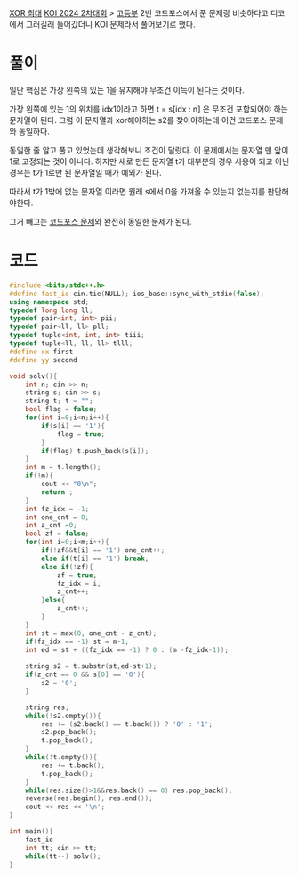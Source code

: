 [XOR 최대](https://www.acmicpc.net/problem/32073)
[KOI 2024 2차대회](https://www.acmicpc.net/category/1043) > [고등부](https://www.acmicpc.net/category/detail/4258) 2번
코드포스에서 푼 문제랑 비슷하다고 디코에서 그러길래 들어갔더니 KOI 문제라서 풀어보기로 했다. 

# 풀이
일단 핵심은 가장 왼쪽의 있는 1을 유지해야 무조건 이득이 된다는 것이다. 

가장 왼쪽에 있는 1의 위치를 idx1이라고 하면 t = s[idx : n] 은 무조건 포함되어야 하는 문자열이 된다. 
그럼 이 문자열과 xor해야하는 s2를 찾아야하는데 이건 코드포스 문제와 동일하다. 

동일한 줄 알고 풀고 있었는데 생각해보니 조건이 달랐다. 
이 문제에서는 문자열 맨 앞이 1로 고정되는 것이 아니다.
하지만 새로 만든 문자열 t가 대부분의 경우 사용이 되고 아닌 경우는 t가 1로만 된 문자열일 때가 예외가 된다.

따라서 t가 1밖에 없는 문자열 이라면 원래 s에서 0을 가져올 수 있는지 없는지를 판단해야한다.

그거 빼고는 [코드포스 문제](https://codeforces.com/contest/2048/problem/C)와 완전히 동일한 문제가 된다.


# 코드
```cpp
#include <bits/stdc++.h>
#define fast_io cin.tie(NULL); ios_base::sync_with_stdio(false);
using namespace std;
typedef long long ll;
typedef pair<int, int> pii;
typedef pair<ll, ll> pll;
typedef tuple<int, int, int> tiii;
typedef tuple<ll, ll, ll> tlll;
#define xx first
#define yy second

void solv(){
    int n; cin >> n;
    string s; cin >> s;
    string t; t = "";
    bool flag = false;    
    for(int i=0;i<n;i++){
        if(s[i] == '1'){
            flag = true;
        }
        if(flag) t.push_back(s[i]);
    }
    int m = t.length();
    if(!m){
        cout << "0\n";
        return ;
    }
    int fz_idx = -1;
    int one_cnt = 0;
    int z_cnt =0;
    bool zf = false;
    for(int i=0;i<m;i++){
        if(!zf&&t[i] == '1') one_cnt++;
        else if(t[i] == '1') break;
        else if(!zf){
            zf = true;
            fz_idx = i;
            z_cnt++;
        }else{
            z_cnt++;
        }
    }
    int st = max(0, one_cnt - z_cnt);
    if(fz_idx == -1) st = m-1;
    int ed = st + ((fz_idx == -1) ? 0 : (m -fz_idx-1));
    
    string s2 = t.substr(st,ed-st+1);
    if(z_cnt == 0 && s[0] == '0'){
        s2 = '0';
    }

    string res;
    while(!s2.empty()){
        res += (s2.back() == t.back()) ? '0' : '1';
        s2.pop_back();
        t.pop_back();
    }
    while(!t.empty()){
        res += t.back();
        t.pop_back();
    }
    while(res.size()>1&&res.back() == 0) res.pop_back();
    reverse(res.begin(), res.end());
    cout << res << '\n';
}

int main(){
    fast_io
    int tt; cin >> tt;
    while(tt--) solv();
}
```